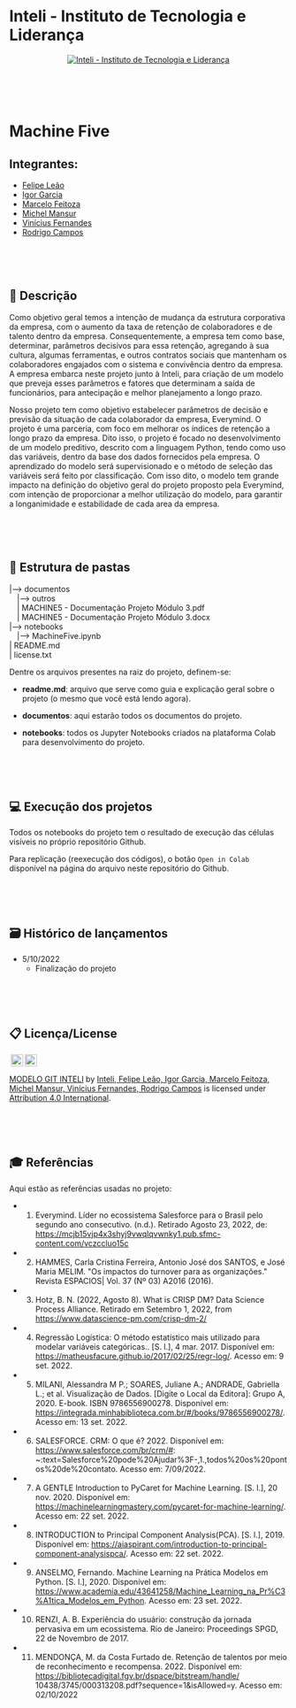 # Inteli - Instituto de Tecnologia e Liderança 

<p align="center">
<a href= "https://www.inteli.edu.br/"><img src="https://www.inteli.edu.br/wp-content/uploads/2021/08/20172028/marca_1-2.png" alt="Inteli - Instituto de Tecnologia e Liderança" border="0"></a>
</p>

<br><br><br>

# Machine Five

## Integrantes: 
- <a href="https://www.linkedin.com/in/felipe-le%C3%A3o-9a8a601a6/">Felipe Leão</a> 
- <a href="https://www.linkedin.com/in/igor-garcia-126a1823b/">Igor Garcia</a>
- <a href="https://www.linkedin.com/in/marcelofeitoza7/">Marcelo Feitoza</a>
- <a href="https://www.linkedin.com/in/michel-mansur-26006a219/">Michel Mansur</a> 
- <a href="https://www.linkedin.com/in/vinicius-oliveira-fernandes-627b68168/">Vinícius Fernandes</a>
- <a href="https://www.linkedin.com/in/rodrigo-campos-8b70191ab/">Rodrigo Campos</a>

<br><br><br>

## 📝 Descrição

Como objetivo geral temos a intenção de mudança da estrutura corporativa da empresa, com o aumento da taxa de retenção de colaboradores e de talento dentro da empresa. Consequentemente, a empresa tem como base, determinar, parâmetros decisivos para essa retenção, agregando à sua cultura, algumas ferramentas, e outros contratos sociais que mantenham os colaboradores engajados com o sistema e convivência dentro da empresa. A empresa embarca neste projeto junto à Inteli, para criação de um modelo que preveja esses parâmetros e fatores que determinam a saída de funcionários, para antecipação e melhor planejamento a longo prazo.

Nosso projeto tem como objetivo estabelecer parâmetros de decisão e previsão da situação de cada colaborador da empresa, Everymind. O projeto é uma parceria, com foco em melhorar os índices de retenção a longo prazo da empresa. Dito isso, o projeto é focado no desenvolvimento de um modelo preditivo, descrito com a linguagem Python, tendo como uso das variáveis, dentro da base dos dados fornecidos pela empresa. O aprendizado do modelo será supervisionado e o método de seleção das variáveis será feito por classificação.
Com isso dito, o modelo tem grande impacto na definição do objetivo geral do projeto proposto pela Everymind, com intenção de proporcionar a melhor utilização do modelo, para garantir a longanimidade e estabilidade de cada area da empresa.

<br><br><br>

## 📁 Estrutura de pastas

|--> documentos<br>
  &emsp;|--> outros <br>
  &emsp;| MACHINE5 - Documentação Projeto Módulo 3.pdf<br>
  &emsp;| MACHINE5 - Documentação Projeto Módulo 3.docx<br>
|--> notebooks<br>
  &emsp;|--> MachineFive.ipynb<br>
| README.md<br>
| license.txt

Dentre os arquivos presentes na raiz do projeto, definem-se:

- <b>readme.md</b>: arquivo que serve como guia e explicação geral sobre o projeto (o mesmo que você está lendo agora).

- <b>documentos</b>: aqui estarão todos os documentos do projeto.

- <b>notebooks</b>: todos os Jupyter Notebooks criados na plataforma Colab para desenvolvimento do projeto.

<br><br><br>

## 💻 Execução dos projetos

Todos os notebooks do projeto tem o resultado de execução das células visíveis no próprio repositório Github.

Para replicação (reexecução dos códigos), o botão `Open in Colab` disponível na página do arquivo neste repositório do Github.

<br><br><br>

## 🗃 Histórico de lançamentos

* 5/10/2022
    * Finalização do projeto

<br><br><br>

## 📋 Licença/License

<img style="height:22px!important;margin-left:3px;vertical-align:text-bottom;" src="https://mirrors.creativecommons.org/presskit/icons/cc.svg?ref=chooser-v1"><img style="height:22px!important;margin-left:3px;vertical-align:text-bottom;" src="https://mirrors.creativecommons.org/presskit/icons/by.svg?ref=chooser-v1"><p xmlns:cc="http://creativecommons.org/ns#" xmlns:dct="http://purl.org/dc/terms/"><a property="dct:title" rel="cc:attributionURL" href="https://github.com/Spidus/Teste_Final_1">MODELO GIT INTELI</a> by <a rel="cc:attributionURL dct:creator" property="cc:attributionName" href="https://www.yggbrasil.com.br/vr">Inteli, Felipe Leão, Igor Garcia, Marcelo Feitoza, Michel Mansur, Vinícius Fernandes, Rodrigo Campos</a> is licensed under <a href="http://creativecommons.org/licenses/by/4.0/?ref=chooser-v1" target="_blank" rel="license noopener noreferrer" style="display:inline-block;">Attribution 4.0 International</a>.</p>

<br><br><br>

## 🎓 Referências

Aqui estão as referências usadas no projeto:

- 1. Everymind. Líder no ecossistema Salesforce para o Brasil pelo segundo ano consecutivo. (n.d.). Retirado Agosto 23, 2022, de: https://mcjb15vjp4x3shyj9vwqlqvwnky1.pub.sfmc-content.com/vczccluo15c 

- 2. HAMMES, Carla Cristina Ferreira, Antonio José dos SANTOS, e José Maria MELIM. "Os impactos do turnover para as organizações." Revista ESPACIOS| Vol. 37 (Nº 03) A2016 (2016).

- 3. Hotz, B. N. (2022, Agosto 8). What is CRISP DM? Data Science Process Alliance. Retirado em Setembro 1, 2022, from https://www.datascience-pm.com/crisp-dm-2/

- 4. Regressão Logística: O método estatístico mais utilizado para modelar variáveis categóricas.. [S. l.], 4 mar. 2017. Disponível em: https://matheusfacure.github.io/2017/02/25/regr-log/. Acesso em: 9 set. 2022.

- 5. MILANI, Alessandra M P.; SOARES, Juliane A.; ANDRADE, Gabriella L.; et al. Visualização de Dados. [Digite o Local da Editora]: Grupo A, 2020. E-book. ISBN 9786556900278. Disponível em: https://integrada.minhabiblioteca.com.br/#/books/9786556900278/. Acesso em: 13 set. 2022.

- 6. SALESFORCE. CRM: O que é? 2022. Disponível em: https://www.salesforce.com/br/crm/#:
~:text=Salesforce%20pode%20Ajudar%3F-,1.,todos%20os%20pontos%20de%20contato.
Acesso em: 7/09/2022.

- 7. A GENTLE Introduction to PyCaret for Machine Learning. [S. l.], 20 nov. 2020. Disponível em: https://machinelearningmastery.com/pycaret-for-machine-learning/. Acesso em: 22 set. 2022.

- 8. INTRODUCTION to Principal Component Analysis(PCA). [S. l.], 2019. Disponível em: https://aiaspirant.com/introduction-to-principal-component-analysispca/. Acesso em: 22 set. 2022. 

- 9. ANSELMO, Fernando. Machine Learning na Prática Modelos em Python. [S. l.], 2020. Disponível em: https://www.academia.edu/43641258/Machine_Learning_na_Pr%C3%A1tica_Modelos_em_Python. Acesso em: 23 set. 2022.

- 10. RENZI, A. B. Experiência do usuário: construção da jornada pervasiva em um
ecossistema. Rio de Janeiro: Proceedings SPGD, 22 de Novembro de 2017.

- 11. MENDONÇA, M. da Costa Furtado de. Retenção de talentos por meio de reconhecimento
e recompensa. 2022. Disponível em: https://bibliotecadigital.fgv.br/dspace/bitstream/handle/
10438/3745/000313208.pdf?sequence=1&isAllowed=y. Acesso em: 02/10/2022

